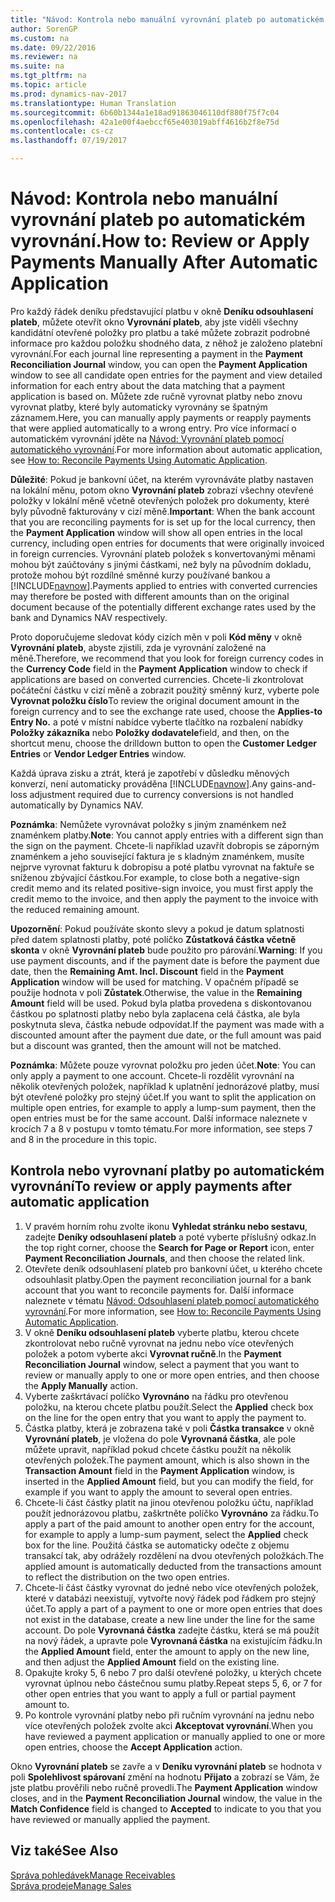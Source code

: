 ```yaml
---
title: "Návod: Kontrola nebo manuální vyrovnání plateb po automatickém vyrovnání."
author: SorenGP
ms.custom: na
ms.date: 09/22/2016
ms.reviewer: na
ms.suite: na
ms.tgt_pltfrm: na
ms.topic: article
ms.prod: dynamics-nav-2017
ms.translationtype: Human Translation
ms.sourcegitcommit: 6b60b1344a1e18ad91863046110df880f75f7c04
ms.openlocfilehash: 42a1e00f4aebccf65e403019abff4616b2f8e75d
ms.contentlocale: cs-cz
ms.lasthandoff: 07/19/2017

---
```


# <a name="how-to-review-or-apply-payments-manually-after-automatic-application"></a><span data-ttu-id="3ebef-102">Návod: Kontrola nebo manuální vyrovnání plateb po automatickém vyrovnání.</span><span class="sxs-lookup"><span data-stu-id="3ebef-102">How to: Review or Apply Payments Manually After Automatic Application</span></span>
<span data-ttu-id="3ebef-103">Pro každý řádek deníku představující platbu v okně **Deníku odsouhlasení plateb**, můžete otevřít okno **Vyrovnání plateb**, aby jste viděli všechny kandidátní otevřené položky pro platbu a také můžete zobrazit podrobné informace pro každou položku shodného data, z něhož je založeno platební vyrovnání.</span><span class="sxs-lookup"><span data-stu-id="3ebef-103">For each journal line representing a payment in the **Payment Reconciliation Journal** window, you can open the **Payment Application** window to see all candidate open entries for the payment and view detailed information for each entry about the data matching that a payment application is based on.</span></span> <span data-ttu-id="3ebef-104">Můžete zde ručně vyrovnat platby nebo znovu vyrovnat platby, které byly automaticky vyrovnány se špatným záznamem.</span><span class="sxs-lookup"><span data-stu-id="3ebef-104">Here, you can manually apply payments or reapply payments that were applied automatically to a wrong entry.</span></span> <span data-ttu-id="3ebef-105">Pro více informací o automatickém vyrovnání jděte na [Návod: Vyrovnání plateb pomocí automatického vyrovnání](receivables-how-reconcile-payments-auto-application.md).</span><span class="sxs-lookup"><span data-stu-id="3ebef-105">For more information about automatic application, see [How to: Reconcile Payments Using Automatic Application](receivables-how-reconcile-payments-auto-application.md).</span></span>

<span data-ttu-id="3ebef-106">**Důležité**: Pokud je bankovní účet, na kterém vyrovnáváte platby nastaven na lokální měnu, potom okno **Vyrovnání plateb** zobrazí všechny otevřené položky v lokální měně včetně otevřených položek pro dokumenty, které byly původně fakturovány v cizí měně.</span><span class="sxs-lookup"><span data-stu-id="3ebef-106">**Important**: When the bank account that you are reconciling payments for is set up for the local currency, then the **Payment Application** window will show all open entries in the local currency, including open entries for documents that were originally invoiced in foreign currencies.</span></span> <span data-ttu-id="3ebef-107">Vyrovnání plateb položek s konvertovanými měnami mohou být zaúčtovány s jinými částkami, než byly na původním dokladu, protože mohou být rozdílné směnné kurzy používané bankou a [!INCLUDE[navnow](includes/navnow_md.md)].</span><span class="sxs-lookup"><span data-stu-id="3ebef-107">Payments applied to entries with converted currencies may therefore be posted with different amounts than on the original document because of the potentially different exchange rates used by the bank and Dynamics NAV respectively.</span></span>

<span data-ttu-id="3ebef-108">Proto doporučujeme sledovat kódy cizích měn v poli **Kód měny** v okně **Vyrovnání plateb**, abyste zjistili, zda je vyrovnání založené na měně.</span><span class="sxs-lookup"><span data-stu-id="3ebef-108">Therefore, we recommend that you look for foreign currency codes in the **Currency Code** field in the **Payment Application** window to check if applications are based on converted currencies.</span></span> <span data-ttu-id="3ebef-109">Chcete-li zkontrolovat počáteční částku v cizí měně a zobrazit použitý směnný kurz, vyberte pole **Vyrovnat položku číslo**</span><span class="sxs-lookup"><span data-stu-id="3ebef-109">To review the original document amount in the foreign currency and to see the exchange rate used, choose the **Applies-to Entry No.**</span></span> <span data-ttu-id="3ebef-110"> a poté v místní nabídce vyberte tlačítko na rozbalení nabídky **Položky zákazníka** nebo **Položky dodavatele**</span><span class="sxs-lookup"><span data-stu-id="3ebef-110">field, and then, on the shortcut menu, choose the drilldown button to open the **Customer Ledger Entries** or **Vendor Ledger Entries** window.</span></span>

<span data-ttu-id="3ebef-111">Každá úprava zisku a ztrát, která je zapotřebí v důsledku měnových konverzí, není automaticky prováděna [!INCLUDE[navnow](includes/navnow_md.md)].</span><span class="sxs-lookup"><span data-stu-id="3ebef-111">Any gains-and-loss adjustment required due to currency conversions is not handled automatically by Dynamics NAV.</span></span>

<span data-ttu-id="3ebef-112">**Poznámka**: Nemůžete vyrovnávat položky s jiným znaménkem než znaménkem platby.</span><span class="sxs-lookup"><span data-stu-id="3ebef-112">**Note**: You cannot apply entries with a different sign than the sign on the payment.</span></span> <span data-ttu-id="3ebef-113">Chcete-li například uzavřít dobropis se záporným znaménkem a jeho související faktura je s kladným znaménkem, musíte nejprve vyrovnat fakturu k dobropisu a poté platbu vyrovnat na faktuře se sníženou zbývající částkou.</span><span class="sxs-lookup"><span data-stu-id="3ebef-113">For example, to close both a negative-sign credit memo and its related positive-sign invoice, you must first apply the credit memo to the invoice, and then apply the payment to the invoice with the reduced remaining amount.</span></span>

<span data-ttu-id="3ebef-114">**Upozornění**: Pokud používáte skonto slevy a pokud je datum splatnosti před datem splatnosti platby, poté políčko **Zůstatková částka včetně skonta** v okně **Vyrovnání plateb** bude použito pro párování.</span><span class="sxs-lookup"><span data-stu-id="3ebef-114">**Warning**: If you use payment discounts, and if the payment date is before the payment due date, then the **Remaining Amt. Incl. Discount** field in the **Payment Application** window will be used for matching.</span></span> <span data-ttu-id="3ebef-115">V opačném případě se použije hodnota v poli  **Zůstatek**.</span><span class="sxs-lookup"><span data-stu-id="3ebef-115">Otherwise, the value in the **Remaining Amount** field will be used.</span></span> <span data-ttu-id="3ebef-116">Pokud byla platba provedena s diskontovanou částkou po splatnosti platby nebo byla zaplacena celá částka, ale byla poskytnuta sleva, částka nebude odpovídat.</span><span class="sxs-lookup"><span data-stu-id="3ebef-116">If the payment was made with a discounted amount after the payment due date, or the full amount was paid but a discount was granted, then the amount will not be matched.</span></span>

<span data-ttu-id="3ebef-117">**Poznámka**: Můžete pouze vyrovnat položku pro jeden účet.</span><span class="sxs-lookup"><span data-stu-id="3ebef-117">**Note**: You can only apply a payment to one account.</span></span> <span data-ttu-id="3ebef-118">Chcete-li rozdělit vyrovnání na několik otevřených položek, například k uplatnění jednorázové platby, musí být otevřené položky pro stejný účet.</span><span class="sxs-lookup"><span data-stu-id="3ebef-118">If you want to split the application on multiple open entries, for example to apply a lump-sum payment, then the open entries must be for the same account.</span></span> <span data-ttu-id="3ebef-119">Další informace naleznete v krocích 7 a 8 v postupu v tomto tématu.</span><span class="sxs-lookup"><span data-stu-id="3ebef-119">For more information, see steps 7 and 8 in the procedure in this topic.</span></span>

## <a name="to-review-or-apply-payments-after-automatic-application"></a><span data-ttu-id="3ebef-120">Kontrola nebo vyrovnaní platby po automatickém vyrovnání</span><span class="sxs-lookup"><span data-stu-id="3ebef-120">To review or apply payments after automatic application</span></span>
1. <span data-ttu-id="3ebef-121">V pravém horním rohu zvolte ikonu **Vyhledat stránku nebo sestavu**, zadejte **Deníky odsouhlasení plateb** a poté vyberte příslušný odkaz.</span><span class="sxs-lookup"><span data-stu-id="3ebef-121">In the top right corner, choose the **Search for Page or Report** icon, enter **Payment Reconciliation Journals**, and then choose the related link.</span></span>
2. <span data-ttu-id="3ebef-122">Otevřete deník odsouhlasení plateb pro bankovní účet, u kterého chcete odsouhlasit platby.</span><span class="sxs-lookup"><span data-stu-id="3ebef-122">Open the payment reconciliation journal for a bank account that you want to reconcile payments for.</span></span> <span data-ttu-id="3ebef-123">Další informace naleznete v tématu [Návod: Odsouhlasení plateb pomocí automatického vyrovnání](receivables-how-reconcile-payments-auto-application.md).</span><span class="sxs-lookup"><span data-stu-id="3ebef-123">For more information, see [How to: Reconcile Payments Using Automatic Application](receivables-how-reconcile-payments-auto-application.md).</span></span>
3. <span data-ttu-id="3ebef-124">V okně **Deníku odsouhlasení plateb** vyberte platbu, kterou chcete zkontrolovat nebo ručně vyrovnat na jednu nebo více otevřených položek a potom vyberte akci **Vyrovnat ručně**.</span><span class="sxs-lookup"><span data-stu-id="3ebef-124">In the **Payment Reconciliation Journal** window, select a payment that you want to review or manually apply to one or more open entries, and then choose the **Apply Manually** action.</span></span>
4. <span data-ttu-id="3ebef-125">Vyberte zaškrtávací políčko **Vyrovnáno** na řádku pro otevřenou položku, na kterou chcete platbu použít.</span><span class="sxs-lookup"><span data-stu-id="3ebef-125">Select the **Applied** check box on the line for the open entry that you want to apply the payment to.</span></span>
5. <span data-ttu-id="3ebef-126">Částka platby, která je zobrazena také v poli **Částka transakce** v okně **Vyrovnání plateb**, je vložena do pole **Vyrovnaná částka**, ale pole můžete upravit, například pokud chcete částku použít na několik otevřených položek.</span><span class="sxs-lookup"><span data-stu-id="3ebef-126">The payment amount, which is also shown in the **Transaction Amount** field in the **Payment Application** window, is inserted in the **Applied Amount** field, but you can modify the field, for example if you want to apply the amount to several open entries.</span></span>
6. <span data-ttu-id="3ebef-127">Chcete-li část částky platit na jinou otevřenou položku účtu, například použít jednorázovou platbu, zaškrtněte políčko **Vyrovnáno** za řádku.</span><span class="sxs-lookup"><span data-stu-id="3ebef-127">To apply a part of the paid amount to another open entry for the account, for example to apply a lump-sum payment, select the **Applied** check box for the line.</span></span> <span data-ttu-id="3ebef-128">Použitá částka se automaticky odečte z objemu transakcí tak, aby odrážely rozdělení na dvou otevřených položkách.</span><span class="sxs-lookup"><span data-stu-id="3ebef-128">The applied amount is automatically deducted from the transactions amount to reflect the distribution on the two open entries.</span></span>
7. <span data-ttu-id="3ebef-129">Chcete-li část částky vyrovnat do jedné nebo více otevřených položek, které v databázi neexistují, vytvořte nový řádek pod řádkem pro stejný účet.</span><span class="sxs-lookup"><span data-stu-id="3ebef-129">To apply a part of a payment to one or more open entries that does not exist in the database, create a new line under the line for the same account.</span></span> <span data-ttu-id="3ebef-130">Do pole **Vyrovnaná částka** zadejte částku, která se má použít na nový řádek, a upravte pole **Vyrovnaná částka** na existujícím řádku.</span><span class="sxs-lookup"><span data-stu-id="3ebef-130">In the **Applied Amount** field, enter the amount to apply on the new line, and then adjust the **Applied Amount** field on the existing line.</span></span>
8. <span data-ttu-id="3ebef-131">Opakujte kroky 5, 6 nebo 7 pro další otevřené položky, u kterých chcete vyrovnat úplnou nebo částečnou sumu platby.</span><span class="sxs-lookup"><span data-stu-id="3ebef-131">Repeat steps 5, 6, or 7 for other open entries that you want to apply a full or partial payment amount to.</span></span>
9. <span data-ttu-id="3ebef-132">Po kontrole vyrovnání platby nebo při ručním vyrovnání na jednu nebo více otevřených položek zvolte akci **Akceptovat vyrovnání**.</span><span class="sxs-lookup"><span data-stu-id="3ebef-132">When you have reviewed a payment application or manually applied to one or more open entries, choose the **Accept Application** action.</span></span>

<span data-ttu-id="3ebef-133">Okno **Vyrovnání plateb** se zavře a v **Deníku vyrovnání plateb** se hodnota v poli **Spolehlivost spárovaní** změní na hodnotu **Přijato** a zobrazí se Vám, že jste platbu prověřili nebo ručně provedli.</span><span class="sxs-lookup"><span data-stu-id="3ebef-133">The **Payment Application** window  closes, and in the **Payment Reconciliation Journal** window, the value in the **Match Confidence** field is changed to **Accepted** to indicate to you that you have reviewed or manually applied the payment.</span></span>

## <a name="see-also"></a><span data-ttu-id="3ebef-134">Viz také</span><span class="sxs-lookup"><span data-stu-id="3ebef-134">See Also</span></span>
[<span data-ttu-id="3ebef-135">Správa pohledávek</span><span class="sxs-lookup"><span data-stu-id="3ebef-135">Manage Receivables</span></span>](receivables-manage-receivables.md)  
[<span data-ttu-id="3ebef-136">Správa prodeje</span><span class="sxs-lookup"><span data-stu-id="3ebef-136">Manage Sales</span></span>](sales-manage-sales.md)

